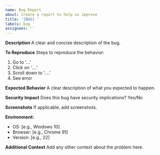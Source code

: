 ```yaml
---
name: Bug Report
about: Create a report to help us improve
title: '[BUG] '
labels: bug
assignees: ''
---
```


**Description**
A clear and concise description of the bug.

**To Reproduce**
Steps to reproduce the behavior:
1. Go to '...'
2. Click on '....'
3. Scroll down to '....'
4. See error

**Expected Behavior**
A clear description of what you expected to happen.

**Security Impact**
Does this bug have security implications? Yes/No

**Screenshots**
If applicable, add screenshots.

**Environment:**
 - OS: [e.g., Windows 10]
 - Browser: [e.g., Chrome 91]
 - Version: [e.g., 22]

**Additional Context**
Add any other context about the problem here.
